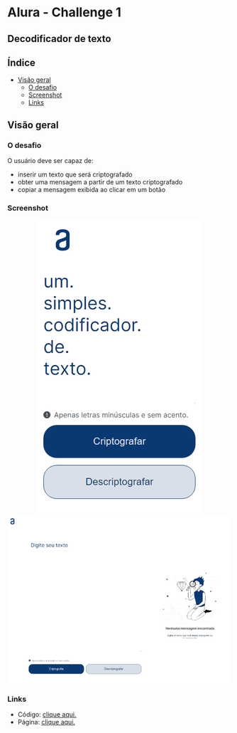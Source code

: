# Alura - Challenge 1
## Decodificador de texto

## Índice

- [Visão geral](#visão-geral)
  - [O desafio](#o-desafio)
  - [Screenshot](#screenshot)
  - [Links](#links)

## Visão geral

### O desafio

O usuário deve ser capaz de:

- inserir um texto que será criptografado
- obter uma mensagem a partir de um texto criptografado
- copiar a mensagem exibida ao clicar em um botão

### Screenshot

<div align="center">

  ![](./assets/scrshot.png)
  ![](./assets/scrshot2.png)

</div>



### Links

- Código: [clique aqui.](https://github.com/jjuniorbrasil/vessel/blob/main/ONE/Challenge-1/index.html)
- Página: [clique aqui.](https://jjuniorbrasil.github.io/vessel/ONE/Challenge-1/index.html)